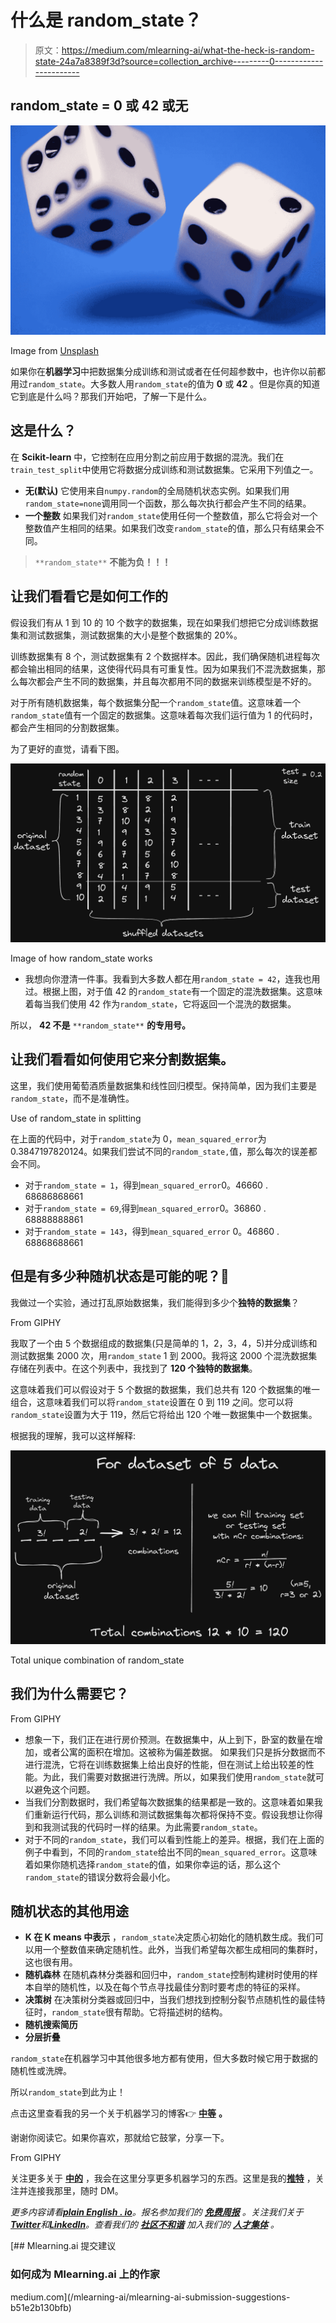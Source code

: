 # 什么是 random_state？

> 原文：<https://medium.com/mlearning-ai/what-the-heck-is-random-state-24a7a8389f3d?source=collection_archive---------0----------------------->

## random_state = 0 或 42 或无

![](img/08c4a7efaed06bcd1a42a2a74b87d3d5.png)

Image from [Unsplash](https://unsplash.com/photos/uKlneQRwaxY)

如果你在**机器学习**中把数据集分成训练和测试或者在任何超参数中，也许你以前都用过`random_state`。大多数人用`random_state`的值为 **0** 或 **42** 。但是你真的知道它到底是什么吗？那我们开始吧，了解一下是什么。

## 这是什么？

在 **Scikit-learn** 中，它控制在应用分割之前应用于数据的混洗。我们在`train_test_split`中使用它将数据分成训练和测试数据集。它采用下列值之一。

*   **无(默认)** 它使用来自`numpy.random`的全局随机状态实例。如果我们用`random_state=none`调用同一个函数，那么每次执行都会产生不同的结果。
*   **一个整数** 如果我们对`random_state`使用任何一个整数值，那么它将会对一个整数值产生相同的结果。如果我们改变`random_state`的值，那么只有结果会不同。

> `**random_state**` **不能为负！！！**

## 让我们看看它是如何工作的

假设我们有从 1 到 10 的 10 个数字的数据集，现在如果我们想把它分成训练数据集和测试数据集，测试数据集的大小是整个数据集的 20%。

训练数据集有 8 个，测试数据集有 2 个数据样本。因此，我们确保随机进程每次都会输出相同的结果，这使得代码具有可重复性。因为如果我们不混洗数据集，那么每次都会产生不同的数据集，并且每次都用不同的数据来训练模型是不好的。

对于所有随机数据集，每个数据集分配一个`random_state`值。这意味着一个`random_state`值有一个固定的数据集。这意味着每次我们运行值为 1 的代码时，都会产生相同的分割数据集。

为了更好的直觉，请看下图。

![](img/13af322dd15f65144c919636d6705290.png)

Image of how random_state works

*   我想向你澄清一件事。我看到大多数人都在用`random_state = 42`，连我也用过。根据上图，对于值 42 的`random_state`有一个固定的混洗数据集。这意味着每当我们使用 42 作为`random_state`，它将返回一个混洗的数据集。

所以， **42 不是** `**random_state**` **的专用号。**

## 让我们看看如何使用它来分割数据集。

这里，我们使用葡萄酒质量数据集和线性回归模型。保持简单，因为我们主要是`random_state`，而不是准确性。

Use of random_state in splitting

在上面的代码中，对于`random_state`为 0，`mean_squared_error`为 0.3847197820124。如果我们尝试不同的`random_state,`值，那么每次的误差都会不同。

*   对于`random_state = 1`，得到`mean_squared_error`0。46660 . 68686868661
*   对于`random_state = 69`,得到`mean_squared_error`0。36860 . 68888888861
*   对于`random_state = 143`，得到`mean_squared_error` 0。46860 . 68868688661

## 但是有多少种随机状态是可能的呢？🤔

我做过一个实验，通过打乱原始数据集，我们能得到多少个**独特的数据集**？

From GIPHY

我取了一个由 5 个数据组成的数据集(只是简单的 1，2，3，4，5)并分成训练和测试数据集 2000 次，用`random_state` 1 到 2000。我将这 2000 个混洗数据集存储在列表中。在这个列表中，我找到了 **120 个独特的数据集**。

这意味着我们可以假设对于 5 个数据的数据集，我们总共有 120 个数据集的唯一组合，这意味着我们可以将`random_state`设置在 0 到 119 之间。您可以将`random_state`设置为大于 119，然后它将给出 120 个唯一数据集中一个数据集。

根据我的理解，我可以这样解释:

![](img/78a3c9c55666e69f6d3b530d9a69c0d9.png)

Total unique combination of random_state

## 我们为什么需要它？

From GIPHY

*   想象一下，我们正在进行房价预测。在数据集中，从上到下，卧室的数量在增加，或者公寓的面积在增加。这被称为偏差数据。
    如果我们只是拆分数据而不进行混洗，它将在训练数据集上给出良好的性能，但在测试上给出较差的性能。为此，我们需要对数据进行洗牌。所以，如果我们使用`random_state`就可以避免这个问题。
*   当我们分割数据时，我们希望每次数据集的结果都是一致的。这意味着如果我们重新运行代码，那么训练和测试数据集每次都将保持不变。假设我想让你得到和我测试我的代码时一样的结果。为此需要`random_state`。
*   对于不同的`random_state`，我们可以看到性能上的差异。根据，我们在上面的例子中看到，不同的`random_state`给出不同的`mean_squared_error`。这意味着如果你随机选择`random_state`的值，如果你幸运的话，那么这个`random_state`的错误分数将会最小化。

## 随机状态的其他用途

*   **K 在 K means 中表示** ，`random_state`决定质心初始化的随机数生成。我们可以用一个整数值来确定随机性。此外，当我们希望每次都生成相同的集群时，这也很有用。
*   **随机森林** 在随机森林分类器和回归中，`random_state`控制构建树时使用的样本自举的随机性，以及在每个节点寻找最佳分割时要考虑的特征的采样。
*   **决策树** 在决策树分类器或回归中，当我们想找到控制分裂节点随机性的最佳特征时，`random_state`很有帮助。它将描述树的结构。
*   **随机搜索简历**
*   **分层折叠**

`random_state`在机器学习中其他很多地方都有使用，但大多数时候它用于数据的随机性或洗牌。

所以`random_state`到此为止！

点击这里查看我的另一个关于机器学习的博客👉 [**中等**](https://kishanmodasiya.medium.com/) **。**

谢谢你阅读它。如果你喜欢，那就给它鼓掌，分享一下。

From GIPHY

关注更多关于 [**中的**](https://kishanmodasiya.medium.com/) ，我会在这里分享更多机器学习的东西。这里是我的[**推特**](https://twitter.com/kishumds) ，关注并连接我那里，随时 DM。

*更多内容请看*[***plain English . io***](https://plainenglish.io/)*。报名参加我们的* [***免费周报***](http://newsletter.plainenglish.io/) *。关注我们关于*[***Twitter***](https://twitter.com/inPlainEngHQ)*和*[***LinkedIn***](https://www.linkedin.com/company/inplainenglish/)*。查看我们的* [***社区不和谐***](https://discord.gg/GtDtUAvyhW) *加入我们的* [***人才集体***](https://inplainenglish.pallet.com/talent/welcome) *。*

[](/mlearning-ai/mlearning-ai-submission-suggestions-b51e2b130bfb) [## Mlearning.ai 提交建议

### 如何成为 Mlearning.ai 上的作家

medium.com](/mlearning-ai/mlearning-ai-submission-suggestions-b51e2b130bfb)